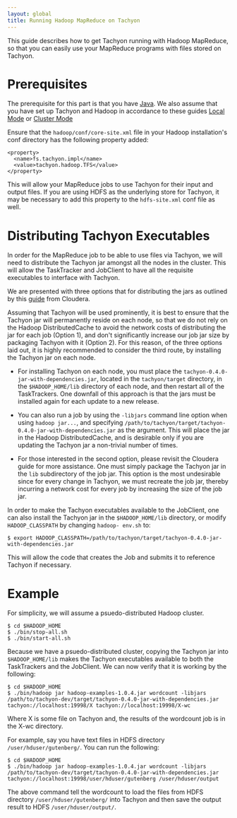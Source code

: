 ```yaml
---
layout: global
title: Running Hadoop MapReduce on Tachyon
---
```


This guide describes how to get Tachyon running with Hadoop MapReduce, so that you can easily use
your MapReduce programs with files stored on Tachyon.

# Prerequisites

The prerequisite for this part is that you have
[Java](https://github.com/amplab/tachyon/wiki/Java-setup/). We also assume that you have set up
Tachyon and Hadoop in accordance to these guides [Local Mode](Running-Tachyon-Locally.html) or
[Cluster Mode](Running-Tachyon-on-a-Cluster.html)

Ensure that the `hadoop/conf/core-site.xml` file in your Hadoop installation's conf directory has
the following property added:

    <property>
      <name>fs.tachyon.impl</name>
      <value>tachyon.hadoop.TFS</value>
    </property>

This will allow your MapReduce jobs to use Tachyon for their input and output files. If you are
using HDFS as the underlying store for Tachyon, it may be necessary to add this property to the
`hdfs-site.xml` conf file as well.

# Distributing Tachyon Executables

In order for the MapReduce job to be able to use files via Tachyon, we will need to distribute the
Tachyon jar amongst all the nodes in the cluster. This will allow the TaskTracker and JobClient to
have all the requisite executables to interface with Tachyon.

We are presented with three options that for distributing the jars as outlined by this
[guide](http://blog.cloudera.com/blog/2011/01/how-to-include-third-party-libraries-in-your-map-reduce-job/)
from Cloudera.

Assuming that Tachyon will be used prominently, it is best to ensure that the Tachyon jar will
permanently reside on each node, so that we do not rely on the Hadoop DistributedCache to avoid the
network costs of distributing the jar for each job (Option 1), and don't significantly increase our
job jar size by packaging Tachyon with it (Option 2). For this reason, of the three options laid
out, it is highly recommended to consider the third route, by installing the Tachyon jar on each
node.

-   For installing Tachyon on each node, you must place the `tachyon-0.4.0-jar-with-dependencies.jar`,
    located in the `tachyon/target` directory, in the `$HADOOP_HOME/lib` directory of each node, and
    then restart all of the TaskTrackers. One downfall of this approach is that the jars must be
    installed again for each update to a new release.

-   You can also run a job by using the `-libjars` command line option when using `hadoop jar...`, and
    specifying `/path/to/tachyon/target/tachyon-0.4.0-jar-with-dependencies.jar` as the argument.
    This will place the jar in the Hadoop DistributedCache, and is desirable only if you are updating
    the Tachyon jar a non-trivial number of times.

-   For those interested in the second option, please revisit the Cloudera guide for more assistance.
    One must simply package the Tachyon jar in the `lib` subdirectory of the job jar. This option is
    the most undesirable since for every change in Tachyon, we must recreate the job jar, thereby
    incurring a network cost for every job by increasing the size of the job jar.

In order to make the Tachyon executables available to the JobClient, one can also install the
Tachyon jar in the `$HADOOP_HOME/lib` directory, or modify `HADOOP_CLASSPATH` by changing `hadoop-
env.sh` to:

    $ export HADOOP_CLASSPATH=/path/to/tachyon/target/tachyon-0.4.0-jar-with-dependencies.jar

This will allow the code that creates the Job and submits it to reference Tachyon if necessary.

# Example

For simplicity, we will assume a psuedo-distributed Hadoop cluster.

    $ cd $HADOOP_HOME
    $ ./bin/stop-all.sh
    $ ./bin/start-all.sh

Because we have a psuedo-distributed cluster, copying the Tachyon jar into `$HADOOP_HOME/lib` makes
the Tachyon executables available to both the TaskTrackers and the JobClient. We can now verify that
it is working by the following:

    $ cd $HADOOP_HOME
    $ ./bin/hadoop jar hadoop-examples-1.0.4.jar wordcount -libjars /path/to/tachyon-dev/target/tachyon-0.4.0-jar-with-dependencies.jar tachyon://localhost:19998/X tachyon://localhost:19998/X-wc

Where X is some file on Tachyon and, the results of the wordcount job is in the X-wc directory.

For example, say you have text files in HDFS directory `/user/hduser/gutenberg/`. You can run the
following:

    $ cd $HADOOP_HOME
    $ ./bin/hadoop jar hadoop-examples-1.0.4.jar wordcount -libjars /path/to/tachyon-dev/target/tachyon-0.4.0-jar-with-dependencies.jar tachyon://localhost:19998/user/hduser/gutenberg /user/hduser/output

The above command tell the wordcount to load the files from HDFS directory `/user/hduser/gutenberg/`
into Tachyon and then save the output result to HDFS `/user/hduser/output/`.
